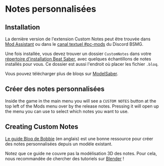 # Notes personnalisées
## Installation

La dernière version de l'extension Custom Notes peut être trouvée dans [Mod Assistant](https://github.com/Assistant/ModAssistant/releases/latest) ou dans le [canal textuel #pc-mods](https://discord.gg/beatsabermods) du Discord BSMG.

Une fois installée, vous devez trouver un dossier `CustomNotes` dans votre [répertoire d'installation Beat Saber](/fr/faq/install-folder.md), avec quelques échantillons de notes installés pour vous. Ce dossier est aussi l'endroit où placer les fichier `.bloq`.

Vous pouvez télécharger plus de bloqs sur [ModelSaber](https://modelsaber.com/Bloqs/).

## Créer des notes personnalisées
Inside the game in the main menu you will see a `CUSTOM NOTES` button at the top left of the Mods menu over by the release notes. Pressing it will open up the menu you can use to select which notes you want to use.

## Creating Custom Notes

[Le guide Bloq de Bobbie](https://bs.assistant.moe/Bloqs/) (en anglais) est une bonne ressource pour créer des notes personnalisées depuis un modèle existant.

Notez que ce guide ne couvre pas la modélisation 3D des notes. Pour cela, nous recommandée de chercher des tutoriels sur [Blender](https://www.blender.org/) !
